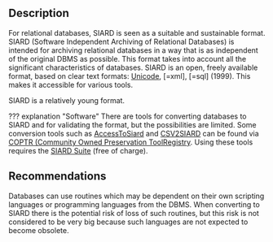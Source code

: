 ## Description

For relational databases, SIARD is seen as
a suitable and sustainable format. SIARD (Software Independent Archiving of
Relational Databases) is intended for archiving relational databases in a way
that is as independent of the original DBMS as possible. This format takes into
account all the significant characteristics of databases. SIARD is an open,
freely available format, based on clear text formats:
[Unicode]({{unicode}}), [=xml], [=sql] (1999).
This makes it accessible for various tools.

SIARD is a relatively young format.

??? explanation "Software"
    There are tools for converting databases to SIARD and for validating the format,
    but the possibilities are limited. Some conversion tools such as
    [AccessToSiard]({{coptr}}/AccessToSiard)
    and
    [CSV2SIARD]({{coptr}}/CSV2SIARD)
    can be found via
    [COPTR (Community Owned Preservation ToolRegistry]({{coptr}}/Category:File_Format_Migration).
    Using these tools requires the
    [SIARD Suite]({{coptr}}/SIARD_Suite) (free of charge).

## Recommendations

Databases can use routines which may be
dependent on their own scripting languages or programming languages from the
DBMS. When converting to SIARD there is the potential risk of loss of such
routines, but this risk is not considered to be very big because such
languages are not expected to become obsolete.
